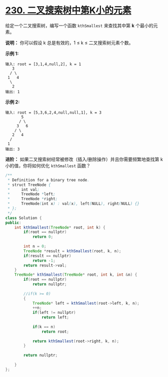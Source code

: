 # [230. 二叉搜索树中第K小的元素](https://leetcode-cn.com/problems/kth-smallest-element-in-a-bst/)

给定一个二叉搜索树，编写一个函数 `kthSmallest` 来查找其中第 **k** 个最小的元素。

**说明：**
你可以假设 k 总是有效的，1 ≤ k ≤ 二叉搜索树元素个数。

**示例 1:**

```
输入: root = [3,1,4,null,2], k = 1
   3
  / \
 1   4
  \
   2
输出: 1
```

**示例 2:**

```
输入: root = [5,3,6,2,4,null,null,1], k = 3
       5
      / \
     3   6
    / \
   2   4
  /
 1
输出: 3
```

**进阶：**
如果二叉搜索树经常被修改（插入/删除操作）并且你需要频繁地查找第 k 小的值，你将如何优化 `kthSmallest` 函数？



```java
/**
 * Definition for a binary tree node.
 * struct TreeNode {
 *     int val;
 *     TreeNode *left;
 *     TreeNode *right;
 *     TreeNode(int x) : val(x), left(NULL), right(NULL) {}
 * };
 */
class Solution {
public:
    int kthSmallest(TreeNode* root, int k) {
        if(root == nullptr)
            return 0;
        
        int n = 0;
        TreeNode *result = kthSmallest(root, k, n);     
        if(result == nullptr)
            return -1;
        return result->val;
    }
    TreeNode* kthSmallest(TreeNode* root, int k, int &n) {
        if(root == nullptr)
            return nullptr;
        
        //if(k >= 0)
        {
            TreeNode* left = kthSmallest(root->left, k, n);
            ++n;
            if(left != nullptr)
                return left;
            
            if(k == n)
                return root;
            
            return kthSmallest(root->right, k, n);
        }
        
        return nullptr;
        
    }
};
```

